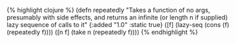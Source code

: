 {% highlight clojure %}
(defn repeatedly
  "Takes a function of no args, presumably with side effects, and
  returns an infinite (or length n if supplied) lazy sequence of calls
  to it"
  {:added "1.0"
   :static true}
  ([f] (lazy-seq (cons (f) (repeatedly f))))
  ([n f] (take n (repeatedly f))))
{% endhighlight %}
